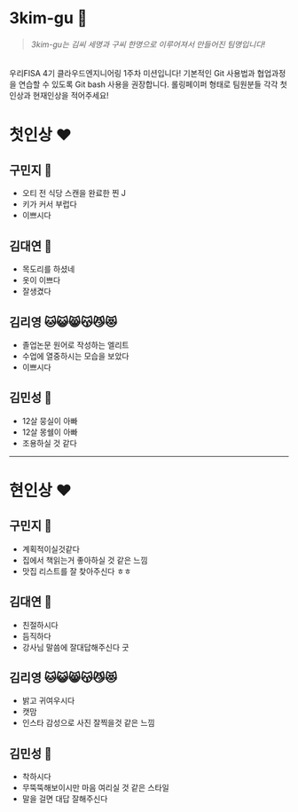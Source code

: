# 3kim-gu :rice_ball: 
> ###### 3kim-gu는 김씨 세명과 구씨 한명으로 이루어져서 만들어진 팀명입니다!<br/>
우리FISA 4기 클라우드엔지니어링 1주차 미션입니다!
기본적인 Git 사용법과 협업과정을 연습할 수 있도록 Git bash 사용을 권장합니다. 
롤링페이퍼 형태로 팀원분들 각각 첫인상과 현재인상을 적어주세요!

# 첫인상 :heart:
## 구민지 :koala:
- 오티 전 식당 스캔을 완료한 찐 J
- 키가 커서 부럽다
- 이쁘시다

## 김대연 :chicken:
- 목도리를 하셨네
- 옷이 이쁘다
- 잘생겼다

## 김리영 :cat::smiley_cat::smile_cat::kissing_cat::smirk_cat::heart_eyes_cat:
- 졸업논문 원어로 작성하는 엘리트
- 수업에 열중하시는 모습을 보았다
- 이쁘시다

## 김민성 :dog:
- 12살 뭉실이 아빠
- 12살 몽쉘이 아빠
- 조용하실 것 같다

--- 

# 현인상 :heart:

## 구민지 :koala:
- 계획적이실것같다
- 집에서 책읽는거 좋아하실 것 같은 느낌
- 맛집 리스트를 잘 찾아주신다 ㅎㅎ 

## 김대연 :chicken:
-  친절하시다
-  듬직하다
-  강사님 말씀에 잘대답해주신다 굿

## 김리영 :cat::smiley_cat::smile_cat::kissing_cat::smirk_cat::heart_eyes_cat:
- 밝고 귀여우시다
- 캣맘
- 인스타 감성으로 사진 잘찍을것 같은 느낌

## 김민성 :dog:
- 착하시다
- 무뚝뚝해보이시만 마음 여리실 것 같은 스타일
- 말을 걸면 대답 잘해주신다

